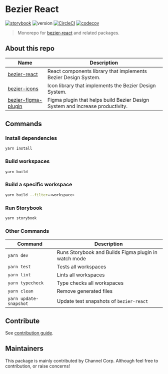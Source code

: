 # Bezier React

[![storybook](https://shields.io/badge/storybook-white?logo=storybook&style=flat)](https://main--62bead1508281287d3c94d25.chromatic.com) ![version](https://img.shields.io/github/package-json/v/channel-io/bezier-react?filename=packages%2Fbezier-react%2Fpackage.json) [![CircleCI](https://dl.circleci.com/status-badge/img/gh/channel-io/bezier-react/tree/main.svg?style=svg)](https://dl.circleci.com/status-badge/redirect/gh/channel-io/bezier-react/tree/main) [![codecov](https://codecov.io/gh/channel-io/bezier-react/branch/main/graph/badge.svg?token=bwCtdh41fD)](https://codecov.io/gh/channel-io/bezier-react)

> Monorepo for [bezier-react](packages/bezier-react) and related packages.

## About this repo

| Name | Description |
|---|---|
| [bezier-react](packages/bezier-react) | React components library that implements Bezier Design System. |
| [bezier-icons](packages/bezier-icons) | Icon library that implements the Bezier Design System. |
| [bezier-figma-plugin](packages/bezier-figma-plugin) | Figma plugin that helps build Bezier Design System and increase productivity. |

## Commands

### Install dependencies

```bash
yarn install
```

### Build workspaces

```bash
yarn build
```

### Build a specific workspace

```bash
yarn build --filter=<workspace>
```

### Run Storybook

```bash
yarn storybook
```

### Other Commands

| Command | Description |
|---|---|
| `yarn dev` | Runs Storybook and Builds Figma plugin in watch mode |
| `yarn test` | Tests all workspaces |
| `yarn lint` | Lints all workspaces |
| `yarn typecheck` | Type checks all workspaces |
| `yarn clean` | Remove generated files |
| `yarn update-snapshot` | Update test snapshots of `bezier-react` |

## Contribute

See [contribution guide](CONTRIBUTING.md).

## Maintainers

This package is mainly contributed by Channel Corp. Although feel free to contribution, or raise concerns!

